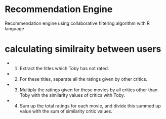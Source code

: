 # Recommendation Engine
Recommendation engine using collaborative filtering algorithm with R language 

# calculating similraity between users

- 1. Extract the titles which Toby has not rated.
- 2. For these titles, separate all the ratings given by other critics.
- 3. Multiply the ratings given for these movies by all critics other than Toby with the similarity values of critics with Toby.
- 4. Sum up the total ratings for each movie, and divide this summed up value with the sum of similarity critic values.

